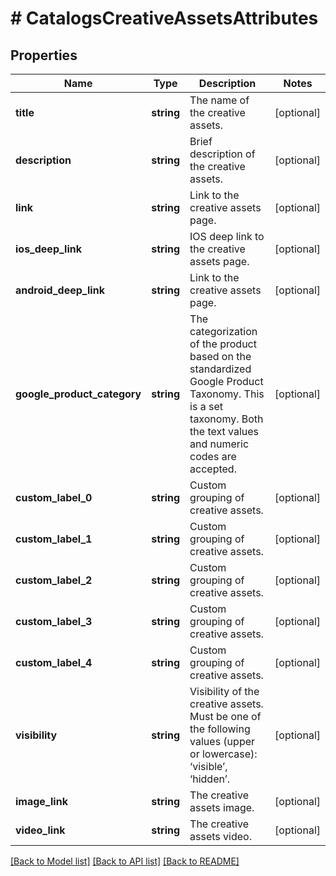 # # CatalogsCreativeAssetsAttributes

## Properties

Name | Type | Description | Notes
------------ | ------------- | ------------- | -------------
**title** | **string** | The name of the creative assets. | [optional]
**description** | **string** | Brief description of the creative assets. | [optional]
**link** | **string** | Link to the creative assets page. | [optional]
**ios_deep_link** | **string** | IOS deep link to the creative assets page. | [optional]
**android_deep_link** | **string** | Link to the creative assets page. | [optional]
**google_product_category** | **string** | The categorization of the product based on the standardized Google Product Taxonomy. This is a set taxonomy. Both the text values and numeric codes are accepted. | [optional]
**custom_label_0** | **string** | Custom grouping of creative assets. | [optional]
**custom_label_1** | **string** | Custom grouping of creative assets. | [optional]
**custom_label_2** | **string** | Custom grouping of creative assets. | [optional]
**custom_label_3** | **string** | Custom grouping of creative assets. | [optional]
**custom_label_4** | **string** | Custom grouping of creative assets. | [optional]
**visibility** | **string** | Visibility of the creative assets. Must be one of the following values (upper or lowercase): ‘visible’, ‘hidden’. | [optional]
**image_link** | **string** | The creative assets image. | [optional]
**video_link** | **string** | The creative assets video. | [optional]

[[Back to Model list]](../../README.md#models) [[Back to API list]](../../README.md#endpoints) [[Back to README]](../../README.md)
